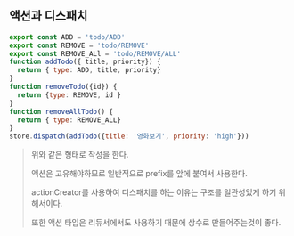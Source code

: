 
## 액션과 디스패치
```jsx
export const ADD = 'todo/ADD'
export const REMOVE = 'todo/REMOVE'
export const REMOVE_ALl = 'todo/REMOVE/ALL'
function addTodo({ title, priority}) {
  return { type: ADD, title, priority}
}
function removeTodo({id}) {
  return {type: REMOVE, id }
}
function removeAllTodo() {
  return { type: REMOVE_ALL}
}
store.dispatch(addTodo({title: '영화보기', priority: 'high'}))
```

> 위와 같은 형태로 작성을 한다. 
>
> 액션은 고유해야하므로 일반적으로 prefix를 앞에 붙여서 사용한다.
>
> actionCreator를 사용하여 디스패치를 하는 이유는  구조를 일관성있게 하기 위해서이다.
>
> 또한 액션 타입은 리듀서에서도 사용하기 때문에 상수로 만들어주는것이 좋다.



